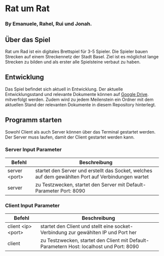 # Rat um Rat

### By Emanuele, Rahel, Rui und Jonah.

## Über das Spiel

Rat um Rad ist ein digitales Brettspiel für 3-5 Spieler. Die Spieler bauen Strecken auf einem Streckennetz der Stadt Basel. 
Ziel ist es möglichst lange Strecken zu bilden und als erster alle Spielsteine verbaut zu haben. 

## Entwicklung 

Das Spiel befindet sich aktuell in Entwicklung. Der aktuelle Entwicklungsstand und relevante Dokumente können auf [Google Drive](https://drive.google.com/drive/folders/1Voso3Dcn3yKRfsRwU3yPKWJBVLTWuam_?usp=sharing). mitverfolgt werden.
Zudem wird zu jedem Meilenstein ein Ordner mit dem aktuellen Stand der relevanten Dokumente in diesem Repository hinterlegt.

## Programm starten  
Sowohl Client als auch Server können über das Terminal gestartet werden. 
Der Server muss laufen, damit der Client gestartet werden kann. 

### Server Input Parameter
| Befehl          | Beschreibung                                                                                       |
|-----------------|----------------------------------------------------------------------------------------------------|
| server \<port\> | startet den Server und erstellt das Socket, welches auf dem gewählten Port auf Verbindungen wartet |
| server          | zu Testzwecken, startet den Server mit Default-Parameter Port: 8090                                |



### Client Input Parameter 
| Befehl                 | Beschreibung                                                                                                                 |
|------------------------|------------------------------------------------------------------------------------------------------------------------------|
| client \<ip\> \<port\> | startet den Client und stellt eine socket-Verbindung zur gewählten IP und Port her |
| client                 | zu Testzwecken, startet den Client mit Default-Parametern Host: localhost und Port: 8090                                     |
